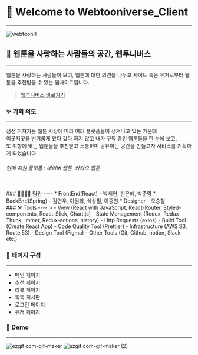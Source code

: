 # 💫 Welcome to Webtooniverse_Client
----
![webtooni1](https://user-images.githubusercontent.com/85473148/131535241-8df4279a-d681-4941-9b25-8a40fda721a3.jpg)


## 🌟 웹툰을 사랑하는 사람들의 공간, 웹투니버스
----

웹툰을 사랑하는 사람들이 모여, 웹툰에 대한 의견을 나누고 
사이트 혹은 유저로부터 웹툰을 추천받을 수 있는 웹사이트입니다.
<br/>
> [웹투니버스 바로가기](https://webtooni.co.kr/)
### ✨ 기획 의도 
----
점점 커져가는 웹툰 시장에 따라 여러 플랫폼들이 생겨나고 있는 가운데 <br/> 
이곳저곳을 번거롭게 왔다 갔다 하지 않고 내가 구독 중인 웹툰들을 한 눈에 보고, <br/>
또 취향에 맞는 웹툰들을 추천받고 소통하며 공유하는 공간을 만들고자 서비스를 기획하게 되었습니다.

###### 현재 지원 플랫폼 : 네이버 웹툰, 카카오 웹툰
<br/>
### 👨‍👩‍👧‍👧  팀원
----
* FrontEnd(React) - 박세현, 신은혜, 박준영
* BackEnd(Spring) - 김연우, 이원희, 석상필, 이중원
* Designer - 오승철
<br/>
### ⚒️ Tools
----
>
- View (React with JavaScript, React-Router, Styled-components, React-Slick, Chart.js)
- State Management (Redux, Redux-Thunk, Immer, Redux-actions, history)
- Http Requests (axios)
- Build Tool (Create React App)
- Code Quality Tool (Prettier)
- Infrastructure (AWS S3, Route 53)
- Design Tool (Figma)
- Other Tools (Git, Github, notion, Slack etc.)

### 📌 페이지 구성
____
- 메인 페이지
- 추천 페이지
- 리뷰 페이지
- 톡톡 게시판
- 로그인 페이지
- 유저 페이지


### 🎥 Demo
----

![ezgif com-gif-maker](https://user-images.githubusercontent.com/85473148/131540426-8d17e043-010b-4250-b366-01f784faad45.gif)
![ezgif com-gif-maker (2)](https://user-images.githubusercontent.com/85473148/131542223-841cb615-a910-4d6c-b385-3938add41b44.gif)

